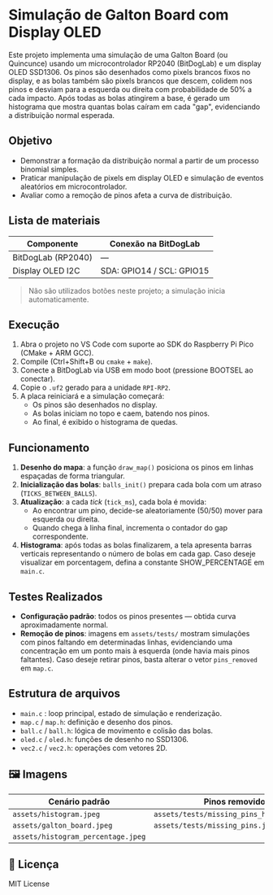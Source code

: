 # Simulação de Galton Board com Display OLED

Este projeto implementa uma simulação de uma Galton Board (ou Quincunce) usando um microcontrolador RP2040 (BitDogLab) e um display OLED SSD1306. Os pinos são desenhados como pixels brancos fixos no display, e as bolas também são pixels brancos que descem, colidem nos pinos e desviam para a esquerda ou direita com probabilidade de 50% a cada impacto. Após todas as bolas atingirem a base, é gerado um histograma que mostra quantas bolas caíram em cada "gap", evidenciando a distribuição normal esperada.

## Objetivo

- Demonstrar a formação da distribuição normal a partir de um processo binomial simples.
- Praticar manipulação de pixels em display OLED e simulação de eventos aleatórios em microcontrolador.
- Avaliar como a remoção de pinos afeta a curva de distribuição.

## Lista de materiais

| Componente         | Conexão na BitDogLab      |
| ------------------ | ------------------------- |
| BitDogLab (RP2040) | —                         |
| Display OLED I2C   | SDA: GPIO14 / SCL: GPIO15 |

> Não são utilizados botões neste projeto; a simulação inicia automaticamente.

## Execução

1. Abra o projeto no VS Code com suporte ao SDK do Raspberry Pi Pico (CMake + ARM GCC).
2. Compile (Ctrl+Shift+B ou `cmake` + `make`).
3. Conecte a BitDogLab via USB em modo boot (pressione BOOTSEL ao conectar).
4. Copie o `.uf2` gerado para a unidade `RPI-RP2`.
5. A placa reiniciará e a simulação começará:
   - Os pinos são desenhados no display.
   - As bolas iniciam no topo e caem, batendo nos pinos.
   - Ao final, é exibido o histograma de quedas.

## Funcionamento

1. **Desenho do mapa**: a função `draw_map()` posiciona os pinos em linhas espaçadas de forma triangular.
2. **Inicialização das bolas**: `balls_init()` prepara cada bola com um atraso (`TICKS_BETWEEN_BALLS`).
3. **Atualização**: a cada _tick_ (`tick_ms`), cada bola é movida:
   - Ao encontrar um pino, decide-se aleatoriamente (50/50) mover para esquerda ou direita.
   - Quando chega à linha final, incrementa o contador do gap correspondente.
4. **Histograma**: após todas as bolas finalizarem, a tela apresenta barras verticais representando o número de bolas em cada gap. Caso deseje visualizar em porcentagem, defina a constante SHOW_PERCENTAGE em `main.c`.

## Testes Realizados

- **Configuração padrão**: todos os pinos presentes — obtida curva aproximadamente normal.
- **Remoção de pinos**: imagens em `assets/tests/` mostram simulações com pinos faltando em determinadas linhas, evidenciando uma concentração em um ponto mais à esquerda (onde havia mais pinos faltantes). Caso deseje retirar pinos, basta alterar o vetor `pins_removed` em `map.c`.

## Estrutura de arquivos

- `main.c` : loop principal, estado de simulação e renderização.
- `map.c` / `map.h`: definição e desenho dos pinos.
- `ball.c` / `ball.h`: lógica de movimento e colisão das bolas.
- `oled.c` / `oled.h`: funções de desenho no SSD1306.
- `vec2.c` / `vec2.h`: operações com vetores 2D.

## 🖼️ Imagens

| Cenário padrão                     | Pinos removidos                            |
| ---------------------------------- | ------------------------------------------ |
| `assets/histogram.jpeg`            | `assets/tests/missing_pins_histogram.jpeg` |
| `assets/galton_board.jpeg`         | `assets/tests/missing_pins.jpeg`           |
| `assets/histogram_percentage.jpeg` |                                            |

## 📜 Licença

MIT License
